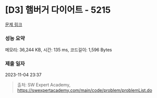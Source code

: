 # [D3] 햄버거 다이어트 - 5215 

[문제 링크](https://swexpertacademy.com/main/code/problem/problemDetail.do?contestProbId=AWT-lPB6dHUDFAVT) 

### 성능 요약

메모리: 36,244 KB, 시간: 135 ms, 코드길이: 1,596 Bytes

### 제출 일자

2023-11-04 23:37



> 출처: SW Expert Academy, https://swexpertacademy.com/main/code/problem/problemList.do